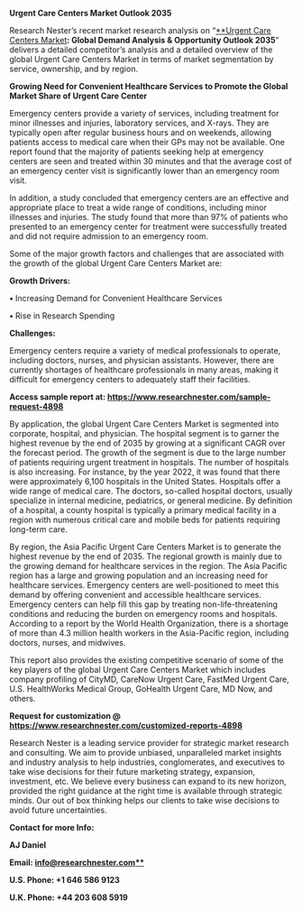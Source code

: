 ﻿**Urgent Care Centers Market Outlook 2035**

Research Nester’s recent market research analysis on “[**Urgent Care Centers Market](https://www.researchnester.com/reports/urgent-care-center-market/4898)**: Global Demand Analysis & Opportunity Outlook 2035**” delivers a detailed competitor’s analysis and a detailed overview of the global Urgent Care Centers Market in terms of market segmentation by service, ownership, and by region.

**Growing Need for Convenient Healthcare Services to Promote the Global Market Share of Urgent Care Center**

Emergency centers provide a variety of services, including treatment for minor illnesses and injuries, laboratory services, and X-rays. They are typically open after regular business hours and on weekends, allowing patients access to medical care when their GPs may not be available. One report found that the majority of patients seeking help at emergency centers are seen and treated within 30 minutes and that the average cost of an emergency center visit is significantly lower than an emergency room visit.

In addition, a study concluded that emergency centers are an effective and appropriate place to treat a wide range of conditions, including minor illnesses and injuries. The study found that more than 97% of patients who presented to an emergency center for treatment were successfully treated and did not require admission to an emergency room.

Some of the major growth factors and challenges that are associated with the growth of the global Urgent Care Centers Market are:

**Growth Drivers:**

**•**	Increasing Demand for Convenient Healthcare Services

**•**	Rise in Research Spending

**Challenges:**

Emergency centers require a variety of medical professionals to operate, including doctors, nurses, and physician assistants. However, there are currently shortages of healthcare professionals in many areas, making it difficult for emergency centers to adequately staff their facilities.

**Access sample report at: <https://www.researchnester.com/sample-request-4898>** 

By application, the global Urgent Care Centers Market is segmented into corporate, hospital, and physician. The hospital segment is to garner the highest revenue by the end of 2035 by growing at a significant CAGR over the forecast period. The growth of the segment is due to the large number of patients requiring urgent treatment in hospitals. The number of hospitals is also increasing. For instance, by the year 2022, it was found that there were approximately 6,100 hospitals in the United States. Hospitals offer a wide range of medical care. The doctors, so-called hospital doctors, usually specialize in internal medicine, pediatrics, or general medicine. By definition of a hospital, a county hospital is typically a primary medical facility in a region with numerous critical care and mobile beds for patients requiring long-term care.

By region, the Asia Pacific Urgent Care Centers Market is to generate the highest revenue by the end of 2035. The regional growth is mainly due to the growing demand for healthcare services in the region. The Asia Pacific region has a large and growing population and an increasing need for healthcare services. Emergency centers are well-positioned to meet this demand by offering convenient and accessible healthcare services. Emergency centers can help fill this gap by treating non-life-threatening conditions and reducing the burden on emergency rooms and hospitals. According to a report by the World Health Organization, there is a shortage of more than 4.3 million health workers in the Asia-Pacific region, including doctors, nurses, and midwives.

This report also provides the existing competitive scenario of some of the key players of the global Urgent Care Centers Market which includes company profiling of CityMD, CareNow Urgent Care, FastMed Urgent Care, U.S. HealthWorks Medical Group, GoHealth Urgent Care, MD Now, and others.      

**Request for customization @ <https://www.researchnester.com/customized-reports-4898>**  

Research Nester is a leading service provider for strategic market research and consulting. We aim to provide unbiased, unparalleled market insights and industry analysis to help industries, conglomerates, and executives to take wise decisions for their future marketing strategy, expansion, investment, etc. We believe every business can expand to its new horizon, provided the right guidance at the right time is available through strategic minds. Our out of box thinking helps our clients to take wise decisions to avoid future uncertainties.

**Contact for more Info:**

**AJ Daniel**

**Email: [info@researchnester.com**](mailto:info@researchnester.com)**

**U.S. Phone: +1 646 586 9123** 

**U.K. Phone: +44 203 608 5919**
